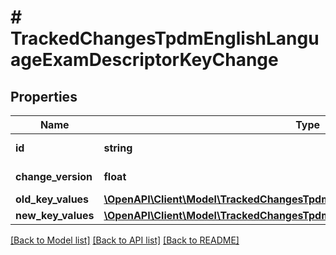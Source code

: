# # TrackedChangesTpdmEnglishLanguageExamDescriptorKeyChange

## Properties

Name | Type | Description | Notes
------------ | ------------- | ------------- | -------------
**id** | **string** | Resource identifier | [optional]
**change_version** | **float** | Change version | [optional]
**old_key_values** | [**\OpenAPI\Client\Model\TrackedChangesTpdmEnglishLanguageExamDescriptorKey**](TrackedChangesTpdmEnglishLanguageExamDescriptorKey.md) |  | [optional]
**new_key_values** | [**\OpenAPI\Client\Model\TrackedChangesTpdmEnglishLanguageExamDescriptorKey**](TrackedChangesTpdmEnglishLanguageExamDescriptorKey.md) |  | [optional]

[[Back to Model list]](../../README.md#models) [[Back to API list]](../../README.md#endpoints) [[Back to README]](../../README.md)
